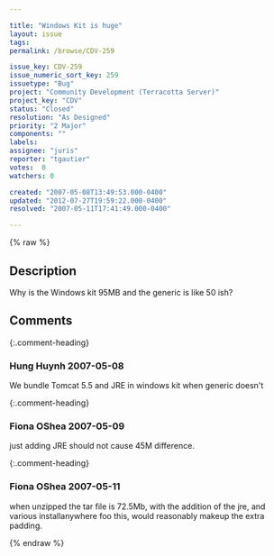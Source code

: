 ```yaml
---

title: "Windows Kit is huge"
layout: issue
tags: 
permalink: /browse/CDV-259

issue_key: CDV-259
issue_numeric_sort_key: 259
issuetype: "Bug"
project: "Community Development (Terracotta Server)"
project_key: "CDV"
status: "Closed"
resolution: "As Designed"
priority: "2 Major"
components: ""
labels: 
assignee: "juris"
reporter: "tgautier"
votes:  0
watchers: 0

created: "2007-05-08T13:49:53.000-0400"
updated: "2012-07-27T19:59:22.000-0400"
resolved: "2007-05-11T17:41:49.000-0400"

---
```




{% raw %}



## Description

<div markdown="1" class="description">

Why is the Windows kit 95MB and the generic is like 50 ish?

</div>

## Comments


{:.comment-heading}
### **Hung Huynh** <span class="date">2007-05-08</span>

<div markdown="1" class="comment">

We bundle Tomcat 5.5 and JRE in windows kit when generic doesn't

</div>


{:.comment-heading}
### **Fiona OShea** <span class="date">2007-05-09</span>

<div markdown="1" class="comment">

just adding JRE should not cause 45M difference. 

</div>


{:.comment-heading}
### **Fiona OShea** <span class="date">2007-05-11</span>

<div markdown="1" class="comment">

when unzipped the tar file is 72.5Mb, with the addition of the jre, and various installanywhere foo this, would reasonably makeup the extra padding.

</div>



{% endraw %}
